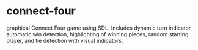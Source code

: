 # connect-four
graphical Connect Four game using SDL. Includes dynamic turn indicator, automatic win detection, highlighting of winning pieces, random starting player, and tie detection with visual indicators.
